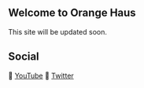 ## Welcome to Orange Haus
This site will be updated soon.

## Social
:movie_camera: [YouTube](https://www.youtube.com/user/thriftshopgames)
:egg: [Twitter](https://twitter.com/jacobbashista)
